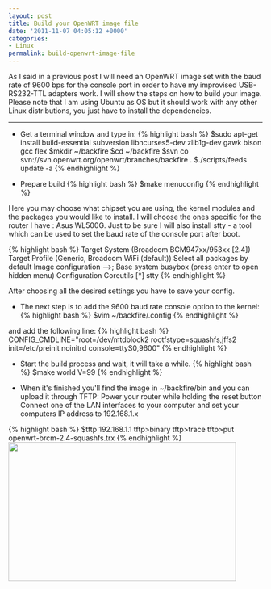 ```yaml
---
layout: post
title: Build your OpenWRT image file
date: '2011-11-07 04:05:12 +0000'
categories:
- Linux
permalink: build-openwrt-image-file
---
```

As I said in a previous post I will need an OpenWRT image set with the baud rate of 9600 bps for the console port in order to have my improvised USB-RS232-TTL adapters work. I will show the steps on how to build your image. Please note that I am using Ubuntu as OS but it should work with any other Linux distributions, you just have to install the dependencies.

___

- Get a terminal window and type in:
{% highlight bash %}
$sudo apt-get install build-essential subversion libncurses5-dev zlib1g-dev gawk bison 
gcc flex
$mkdir ~/backfire
$cd ~/backfire
$svn co svn://svn.openwrt.org/openwrt/branches/backfire .
$./scripts/feeds update -a
{% endhighlight %} 

- Prepare build
{% highlight bash %}
$make menuconfig
{% endhighlight %} 

Here you may choose what chipset you are using, the kernel modules and the packages you would like to install. I will choose the ones specific for the router I have : Asus WL500G. Just to be sure I will also install stty - a tool which can be used to set the baud rate of the console port after boot.

{% highlight bash %}
Target System (Broadcom BCM947xx/953xx [2.4])
Target Profile (Generic, Broadcom WiFi (default))
Select all packages by default
Image configuration -->;
      Base system
           busybox (press enter to open hidden menu)
               Configuration
                   Coreutils
                      [*] stty
{% endhighlight %} 

After choosing all the desired settings you have to save your config.

- The next step is to add the 9600 baud rate console option to the kernel:
{% highlight bash %}
$vim ~/backfire/.config
{% endhighlight %} 

and add the following line:
{% highlight bash %}
CONFIG_CMDLINE="root=/dev/mtdblock2 rootfstype=squashfs,jffs2 init=/etc/preinit 
noinitrd console=ttyS0,9600"
{% endhighlight %} 

- Start the build process and wait, it will take a while.
{% highlight bash %}
$make world V=99
{% endhighlight %} 

- When it's finished you'll find the image in ~/backfire/bin and you can upload it through TFTP:
Power your router while holding the reset button
Connect one of the LAN interfaces to your computer and set your computers IP address to 192.168.1.x

{% highlight bash %}
$tftp 192.168.1.1
tftp>binary
tftp>trace 
tftp>put openwrt-brcm-2.4-squashfs.trx
{% endhighlight %} 
<a href="{{'/assets/static/Screenshot-1.png' | prepend: site.baseurl | prepend: site.url }}"><img src="{{'/assets/static/Screenshot-1.png' | prepend: site.baseurl | prepend: site.url }}" alt="" title="OpenWRT" width="451" height="275" class="aligncenter size-full wp-image-79" /></a>
